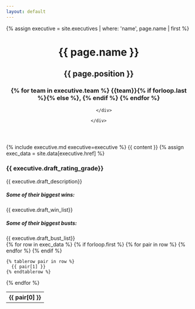```yaml
---
layout: default
---
```


{% assign executive = site.executives | where: 'name', page.name | first %}


<header class="masthead">
    <div class="overlay"></div>
    <div class="container">
        <div class="row">
            <div class="page-heading">
                <h1>{{ page.name }}</h1>
                <h2>{{ page.position }}</h2>
                <h3 class="post-subtitle">
                    {% for team in executive.team  %}
                    {{team}}{% if forloop.last %}{% else %}, {% endif %}
                    {% endfor %}
                </h3>
            </div>
            
        </div>
        
    </div>
    
</header>

{% include executive.md executive=executive %}
            {{ content }}
{% assign exec_data = site.data[executive.href] %}

<div class="container">
  <div class="row">
    <div class="col-md-3">
      <h3> {{ executive.draft_rating_grade}}</h3>
    </div>
    <div class="col-md-9">
      {{ executive.draft_description}}
      <h5>Some of their biggest wins:</h5>
      {{ executive.draft_win_list}}
      <h5>Some of their biggest busts:</h5>
      {{ executive.draft_bust_list}}
    </div>
  </div>
</div>
  

<div class="container">
<table class="table table-striped">
  {% for row in exec_data %}
    {% if forloop.first %}
    <tr>
      {% for pair in row %}
        <th>{{ pair[0] }}</th>
      {% endfor %}
    </tr>
    {% endif %}

    {% tablerow pair in row %}
      {{ pair[1] }}
    {% endtablerow %}
  {% endfor %}
</table>
</div>